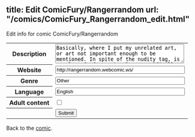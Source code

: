 title: Edit ComicFury/Rangerrandom
url: "/comics/ComicFury_Rangerrandom_edit.html"
---
Edit info for comic ComicFury/Rangerrandom

<form name="comic" action="http://gaepostmail.appspot.com/comic/" method="post">
<table class="comicinfo">
<tr>
<th>Description</th><td><textarea name="description" cols="40" rows="3">Basically, where I put my unrelated art, or art not important enough to be mentioned. In spite of the nudity tag, is mostly safe for work unless specifically warned otherwise. It's art, so not all art is SFW.</textarea></td>
</tr>
<tr>
<th>Website</th><td><input type="text" name="url" value="http://rangerrandom.webcomic.ws/" size="40"/></td>
</tr>
<tr>
<th>Genre</th><td><input type="text" name="genre" value="Other" size="40"/></td>
</tr>
<tr>
<th>Language</th><td><input type="text" name="language" value="English" size="40"/></td>
</tr>
<tr>
<th>Adult content</th><td><input type="checkbox" name="adult" value="adult" /></td>
</tr>
<tr>
<th></th><td>
<input type="hidden" name="comic" value="ComicFury_Rangerrandom" />
<input type="submit" name="submit" value="Submit" />
</td>
</tr>
</table>
</form>

Back to the [comic](ComicFury_Rangerrandom.html).
